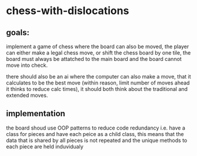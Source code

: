 # chess-with-dislocations

## goals:
implement a game of chess where the board can also be moved, the player can either make a legal chess move, or shift the chess board by one tile, the board must always be attatched to the main board  and the board cannot move into check.

there should also be an ai where the computer can also make a move, that it calculates to be the best move (within reason, limit number of moves ahead it thinks to reduce calc times), it should both think about the traditional and extended moves.

## implementation
the board shoud use OOP patterns to reduce code redundancy i.e. have a class for pieces and have each peice as a child class, this means that the data that is shared by all pieces is not repeated and the unique methods to each piece are held induvidualy 
